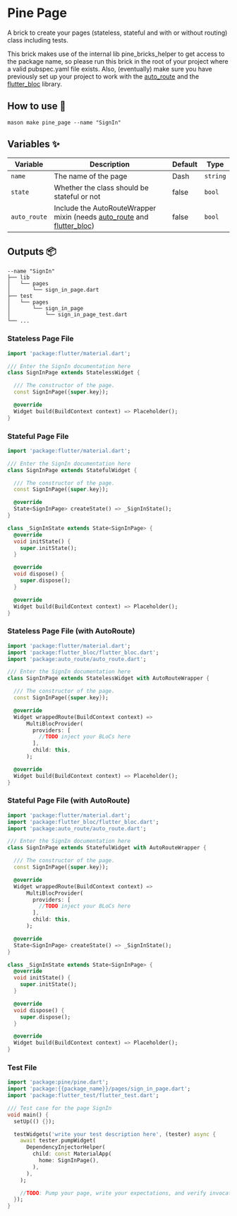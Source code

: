 # Pine Page

A brick to create your pages (stateless, stateful and with or without routing) class including tests.

This brick makes use of the internal lib pine_bricks_helper to get access to the package name, so please run this brick
in the root of your project where a valid pubspec.yaml file exists. Also, (eventually) make sure you have previously set
up your project to work with the [auto_route](https://pub.dev/packages/auto_route) and
the [flutter_bloc](https://pub.dev/packages/flutter_bloc) library.

## How to use 🚀

```
mason make pine_page --name "SignIn"
```

## Variables ✨

| Variable     | Description                                                                                                                                            | Default | Type     |
|--------------|--------------------------------------------------------------------------------------------------------------------------------------------------------|---------|----------|
| `name`       | The name of the page                                                                                                                                   | Dash    | `string` |
| `state`      | Whether the class should be stateful or not                                                                                                            | false   | `bool`   |
| `auto_route` | Include the AutoRouteWrapper mixin (needs [auto_route](https://pub.dev/packages/auto_route) and [flutter_bloc](https://pub.dev/packages/flutter_bloc)) | false   | `bool`   |

## Outputs 📦

```
--name "SignIn"
├── lib
│   └── pages
│       └── sign_in_page.dart
├── test
│   └── pages
│       └── sign_in_page
│           └── sign_in_page_test.dart
└── ...
```

### Stateless Page File

```dart
import 'package:flutter/material.dart';

/// Enter the SignIn documentation here
class SignInPage extends StatelessWidget {

  /// The constructor of the page.
  const SignInPage({super.key});

  @override
  Widget build(BuildContext context) => Placeholder();
}
```

### Stateful Page File

```dart
import 'package:flutter/material.dart';

/// Enter the SignIn documentation here
class SignInPage extends StatefulWidget {

  /// The constructor of the page.
  const SignInPage({super.key});

  @override
  State<SignInPage> createState() => _SignInState();
}

class _SignInState extends State<SignInPage> {
  @override
  void initState() {
    super.initState();
  }

  @override
  void dispose() {
    super.dispose();
  }

  @override
  Widget build(BuildContext context) => Placeholder();
}
```

### Stateless Page File (with AutoRoute)

```dart
import 'package:flutter/material.dart';
import 'package:flutter_bloc/flutter_bloc.dart';
import 'package:auto_route/auto_route.dart';

/// Enter the SignIn documentation here
class SignInPage extends StatelessWidget with AutoRouteWrapper {

  /// The constructor of the page.
  const SignInPage({super.key});

  @override
  Widget wrappedRoute(BuildContext context) =>
      MultiBlocProvider(
        providers: [
          //TODO inject your BLoCs here
        ],
        child: this,
      );

  @override
  Widget build(BuildContext context) => Placeholder();
}
```

### Stateful Page File (with AutoRoute)

```dart
import 'package:flutter/material.dart';
import 'package:flutter_bloc/flutter_bloc.dart';
import 'package:auto_route/auto_route.dart';

/// Enter the SignIn documentation here
class SignInPage extends StatefulWidget with AutoRouteWrapper {

  /// The constructor of the page.
  const SignInPage({super.key});

  @override
  Widget wrappedRoute(BuildContext context) =>
      MultiBlocProvider(
        providers: [
          //TODO inject your BLoCs here
        ],
        child: this,
      );

  @override
  State<SignInPage> createState() => _SignInState();
}

class _SignInState extends State<SignInPage> {
  @override
  void initState() {
    super.initState();
  }

  @override
  void dispose() {
    super.dispose();
  }

  @override
  Widget build(BuildContext context) => Placeholder();
}
```

### Test File

```dart
import 'package:pine/pine.dart';
import 'package:{{package_name}}/pages/sign_in_page.dart';
import 'package:flutter_test/flutter_test.dart';

/// Test case for the page SignIn
void main() {
  setUp(() {});

  testWidgets('write your test description here', (tester) async {
    await tester.pumpWidget(
      DependencyInjectorHelper(
        child: const MaterialApp(
          home: SignInPage(),
        ),
      ),
    );

    //TODO: Pump your page, write your expectations, and verify invocations.
  });
}

```
